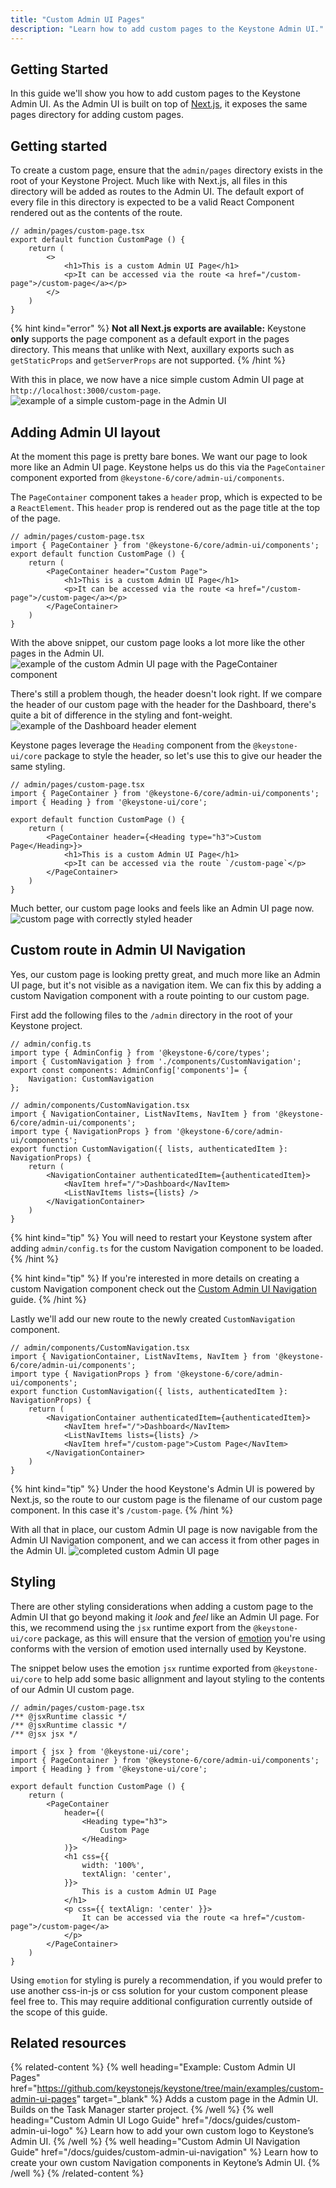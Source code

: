 ```yaml
---
title: "Custom Admin UI Pages"
description: "Learn how to add custom pages to the Keystone Admin UI."
---
```


## Getting Started

In this guide we'll show you how to add custom pages to the Keystone Admin UI.
As the Admin UI is built on top of [Next.js](https://nextjs.org/docs/basic-features/pages), it exposes the same pages directory for adding custom pages.

## Getting started

To create a custom page, ensure that the `admin/pages` directory exists in the root of your Keystone Project.
Much like with Next.js, all files in this directory will be added as routes to the Admin UI.
The default export of every file in this directory is expected to be a valid React Component rendered out as the contents of the route.

```tsx
// admin/pages/custom-page.tsx
export default function CustomPage () {
    return (
        <>
            <h1>This is a custom Admin UI Page</h1>
            <p>It can be accessed via the route <a href="/custom-page">/custom-page</a></p>
        </>
    )
}
```

{% hint kind="error" %}
**Not all Next.js exports are available:** Keystone **only** supports the page component as a default export in the pages directory. This means that unlike with Next, auxillary exports such as `getStaticProps` and `getServerProps` are not supported.
{% /hint %}

With this in place, we now have a nice simple custom Admin UI page at `http://localhost:3000/custom-page`.
![example of a simple custom-page in the Admin UI](/assets/guides/custom-admin-ui-pages/simple-custom-page.png)

## Adding Admin UI layout

At the moment this page is pretty bare bones. We want our page to look more like an Admin UI page.
Keystone helps us do this via the `PageContainer` component exported from `@keystone-6/core/admin-ui/components`.

The `PageContainer` component takes a `header` prop, which is expected to be a `ReactElement`.
This `header` prop is rendered out as the page title at the top of the page.

```tsx
// admin/pages/custom-page.tsx
import { PageContainer } from '@keystone-6/core/admin-ui/components';
export default function CustomPage () {
    return (
        <PageContainer header="Custom Page">
            <h1>This is a custom Admin UI Page</h1>
            <p>It can be accessed via the route <a href="/custom-page">/custom-page</a></p>
        </PageContainer>
    )
}
```

With the above snippet, our custom page looks a lot more like the other pages in the Admin UI.
![example of the custom Admin UI page with the PageContainer component](/assets/guides/custom-admin-ui-pages/custom-page-w-page-container.png)

There's still a problem though, the header doesn't look right. If we compare the header of our custom page with the header for the Dashboard, there's quite a bit of difference in the styling and font-weight.
![example of the Dashboard header element](/assets/guides/custom-admin-ui-pages/header-prop.png)

Keystone pages leverage the `Heading` component from the `@keystone-ui/core` package to style the header, so let's use this to give our header the same styling.

```tsx
// admin/pages/custom-page.tsx
import { PageContainer } from '@keystone-6/core/admin-ui/components';
import { Heading } from '@keystone-ui/core';

export default function CustomPage () {
    return (
        <PageContainer header={<Heading type="h3">Custom Page</Heading>}>
            <h1>This is a custom Admin UI Page</h1>
            <p>It can be accessed via the route `/custom-page`</p>
        </PageContainer>
    )
}
```

Much better, our custom page looks and feels like an Admin UI page now.
![custom page with correctly styled header](/assets/guides/custom-admin-ui-pages/custom-page-with-styled-header.png)

## Custom route in Admin UI Navigation

Yes, our custom page is looking pretty great, and much more like an Admin UI page, but it's not visible as a navigation item.
We can fix this by adding a custom Navigation component with a route pointing to our custom page.

First add the following files to the `/admin` directory in the root of your Keystone project.

```tsx
// admin/config.ts
import type { AdminConfig } from '@keystone-6/core/types';
import { CustomNavigation } from './components/CustomNavigation';
export const components: AdminConfig['components']= {
    Navigation: CustomNavigation
};
```

```tsx
// admin/components/CustomNavigation.tsx
import { NavigationContainer, ListNavItems, NavItem } from '@keystone-6/core/admin-ui/components';
import type { NavigationProps } from '@keystone-6/core/admin-ui/components';
export function CustomNavigation({ lists, authenticatedItem }: NavigationProps) {
    return (
        <NavigationContainer authenticatedItem={authenticatedItem}>
            <NavItem href="/">Dashboard</NavItem>
            <ListNavItems lists={lists} />
        </NavigationContainer>
    )
}
```

{% hint kind="tip" %}
You will need to restart your Keystone system after adding `admin/config.ts` for the custom Navigation component to be loaded.
{% /hint %}

{% hint kind="tip" %}
If you're interested in more details on creating a custom Navigation component check out the [Custom Admin UI Navigation](/docs/guides/custom-admin-ui-navigation) guide.
{% /hint %}

Lastly we'll add our new route to the newly created `CustomNavigation` component.

```tsx
// admin/components/CustomNavigation.tsx
import { NavigationContainer, ListNavItems, NavItem } from '@keystone-6/core/admin-ui/components';
import type { NavigationProps } from '@keystone-6/core/admin-ui/components';
export function CustomNavigation({ lists, authenticatedItem }: NavigationProps) {
    return (
        <NavigationContainer authenticatedItem={authenticatedItem}>
            <NavItem href="/">Dashboard</NavItem>
            <ListNavItems lists={lists} />
            <NavItem href="/custom-page">Custom Page</NavItem>
        </NavigationContainer>
    )
}
```

{% hint kind="tip" %}
Under the hood Keystone's Admin UI is powered by Next.js, so the route to our custom page is the filename of our custom page component. In this case it's `/custom-page`.
{% /hint %}

With all that in place, our custom Admin UI page is now navigable from the Admin UI Navigation component, and we can access it from other pages in the Admin UI.
![completed custom Admin UI page](/assets/guides/custom-admin-ui-pages/custom-page-completed.png)

## Styling

There are other styling considerations when adding a custom page to the Admin UI that go beyond making it _look_ and _feel_ like an Admin UI page.
For this, we recommend using the `jsx` runtime export from the `@keystone-ui/core` package, as this will ensure that the version of [emotion](https://emotion.sh/docs/introduction) you're using conforms with the version of emotion used internally used by Keystone.

The snippet below uses the emotion `jsx` runtime exported from `@keystone-ui/core` to help add some basic allignment and layout styling to the contents of our Admin UI custom page.

```tsx
// admin/pages/custom-page.tsx
/** @jsxRuntime classic */
/** @jsxRuntime classic */
/** @jsx jsx */

import { jsx } from '@keystone-ui/core';
import { PageContainer } from '@keystone-6/core/admin-ui/components';
import { Heading } from '@keystone-ui/core';

export default function CustomPage () {
    return (
        <PageContainer
            header={(
                <Heading type="h3">
                    Custom Page
                </Heading>
            )}>
            <h1 css={{
                width: '100%',
                textAlign: 'center',
            }}>
                This is a custom Admin UI Page
            </h1>
            <p css={{ textAlign: 'center' }}>
                It can be accessed via the route <a href="/custom-page">/custom-page</a>
            </p>
        </PageContainer>
    )
}
```

Using `emotion` for styling is purely a recommendation, if you would prefer to use another css-in-js or css solution for your custom component please feel free to. This may require additional configuration currently outside of the scope of this guide.

## Related resources

{% related-content %}
{% well 
heading="Example: Custom Admin UI Pages"
href="https://github.com/keystonejs/keystone/tree/main/examples/custom-admin-ui-pages"
target="_blank" %}
Adds a custom page in the Admin UI. Builds on the Task Manager starter project.
{% /well %}
{% well 
heading="Custom Admin UI Logo Guide"
href="/docs/guides/custom-admin-ui-logo" %}
Learn how to add your own custom logo to Keystone’s Admin UI.
{% /well %}
{% well 
heading="Custom Admin UI Navigation Guide"
href="/docs/guides/custom-admin-ui-navigation" %}
Learn how to create your own custom Navigation components in Keytone’s Admin UI.
{% /well %}
{% /related-content %}
